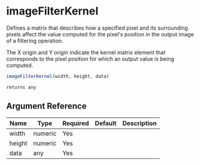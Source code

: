 # imageFilterKernel

Defines a matrix that describes how a specified pixel and its surrounding pixels affect the value computed for the pixel's position in the output image of a filtering operation.

The X origin and Y origin indicate the kernel matrix element that corresponds to the pixel position for which an output value is being computed.

```javascript
imageFilterKernel(width, height, data)
```

```javascript
returns any
```

## Argument Reference

| Name | Type | Required | Default | Description |
| --- | --- | --- | --- | --- |
| width | numeric | Yes |  |  |
| height | numeric | Yes |  |  |
| data | any | Yes |  |  |
